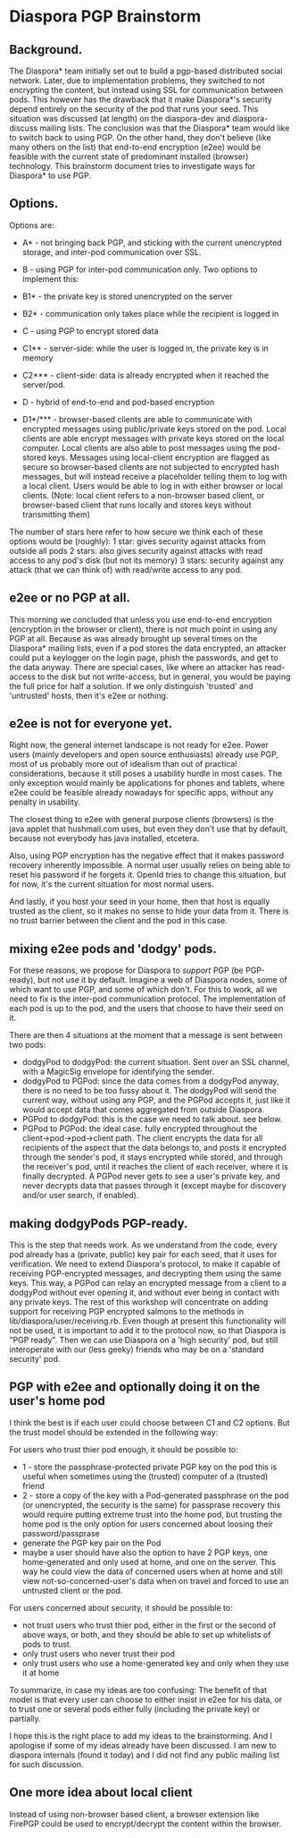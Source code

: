 Diaspora PGP Brainstorm
====================


Background.
-----------------
The Diaspora\* team initially set out to build a pgp-based distributed social network. Later, due to implementation problems, they switched to not encrypting the content, but instead using SSL for communication between pods. This however has the drawback that it make Diaspora\*'s security depend entirely on the security of the pod that runs your seed. This situation was discussed (at length) on the diaspora-dev and diaspora-discuss mailing lists. The conclusion was that the Diaspora\* team would like to switch back to using PGP. On the other hand, they don't believe (like many others on the list) that end-to-end encryption (e2ee) would be feasible with the current state of predominant installed (browser) technology. This brainstorm document tries to investigate ways for Diaspora* to use PGP.


Options.
-----------------
Options are:

- A* - not bringing back PGP, and sticking with the current unencrypted storage, and inter-pod communication over SSL.

- B - using PGP for inter-pod communication only. Two options to implement this:
- B1* - the private key is stored unencrypted on the server
- B2* - communication only takes place while the recipient is logged in

- C - using PGP to encrypt stored data 
- C1** - server-side: while the user is logged in, the private key is in memory
- C2*** - client-side: data is already encrypted when it reached the server/pod.

- D - hybrid of end-to-end and pod-based encryption
- D1*/*** - browser-based clients are able to communicate with encrypted messages using public/private keys stored on the pod. Local clients are able encrypt messages with private keys stored on the local computer. Local clients are also able to post messages using the pod-stored keys. Messages using local-client encryption are flagged as secure so browser-based clients are not subjected to encrypted hash messages, but will instead receive a placeholder telling them to log with a local client. Users would be able to log in with either browser or local clients. (Note: local client refers to a non-browser based client, or browser-based client that runs locally and stores keys without transmitting them)

The number of stars here refer to how secure we think each of these options would be (roughly):
1 star: gives security against attacks from outside all pods
2 stars: also gives security against attacks with read access to any pod's disk (but not its memory)
3 stars: security against any attack (that we can think of) with read/write access to any pod.


e2ee or no PGP at all.
-----------------
This morning we concluded that unless you use end-to-end encryption (encryption in the browser or client), there is not much point in using any PGP at all. Because as was already brought up several times on the Diaspora* mailing lists, even if a pod stores the data encrypted, an attacker could put a keylogger on the login page, phish the passwords, and get to the data anyway. There are special cases, like where an attacker has read-access to the disk but not write-access, but in general, you would be paying the full price for half a solution. If we only distinguish 'trusted' and 'untrusted' hosts, then it's e2ee or nothing.

e2ee is not for everyone yet.
-----------------
Right now, the general internet landscape is not ready for e2ee. Power users (mainly developers and open source enthusiasts) already use PGP, most of us probably more out of idealism than out of practical considerations, because it still poses a usability hurdle in most cases. The only exception would mainly be applications for phones and tablets, where e2ee could be feasible already nowadays for specific apps, without any penalty in usability.

The closest thing to e2ee with general purpose clients (browsers) is the java applet that hushmail.com uses, but even they don't use that by default, because not everybody has java installed, etcetera.

Also, using PGP encryption has the negative effect that it makes password recovery inherently impossible. A normal user usually relies on being able to reset his password if he forgets it. OpenId tries to change this situation, but for now, it's the current situation for most normal users.

And lastly, if you host your seed in your home, then that host is equally trusted as the client, so it makes no sense to hide your data from it. There is no trust barrier between the client and the pod in this case.

mixing e2ee pods and 'dodgy' pods.
-----------------
For these reasons, we propose for Diaspora to *support* PGP (be PGP-ready), but not use it by default. Imagine a web of Diaspora nodes, some of which want to use PGP, and some of which don't. For this to work, all we need to fix is the inter-pod communication protocol. The implementation of each pod is up to the pod, and the users that choose to have their seed on it.

There are then 4 situations at the moment that a message is sent between two pods:

- dodgyPod to dodgyPod: the current situation. Sent over an SSL channel, with a MagicSig envelope for identifying the sender.
- dodgyPod to PGPod: since the data comes from a dodgyPod anyway, there is no need to be too fussy about it. The dodgyPod will send the current way, without using any PGP, and the PGPod accepts it, just like it would accept data that comes aggregated from outside Diaspora.
- PGPod to dodgyPod: this is the case we need to talk about. see below.
- PGPod to PGPod: the ideal case. fully encrypted throughout the client→pod→pod→client path. The client encrypts the data for all recipients of the aspect that the data belongs to, and posts it encrypted through the sender's pod, it stays encrypted while stored, and through the receiver's pod, until it reaches the client of each receiver, where it is finally decrypted. A PGPod never gets to see a user's private key, and never decrypts data that passes through it (except maybe for discovery and/or user search, if enabled).

making dodgyPods PGP-ready.
-----------------
This is the step that needs work. As we understand from the code, every pod already has a (private, public) key pair for each seed, that it uses for verification. We need to extend Diaspora's protocol, to make it capable of receiving PGP-encrypted messages, and decrypting them using the same keys. This way, a PGPod can relay an encrypted message from a client to a dodgyPod without ever opening it, and without ever being in contact with any private keys. The rest of this workshop will concentrate on adding support for receiving PGP encrypted salmons to the methods in lib/diaspora/user/receiving.rb. Even though at present this functionality will not be used, it is important to add it to the protocol now, so that Diaspora is "PGP ready". Then we can use Diaspora on a 'high security' pod, but still interoperate with our (less geeky) friends who may be on a 'standard security' pod.

PGP with e2ee and optionally doing it on the user's home pod
-----------------
I think the best is if each user could choose between C1 and C2 options. But the trust model should
be extended in the following way:

For users who trust thier pod enough, it should be possible to:

- 1 - store the passphrase-protected private PGP key on the pod
  this is useful when sometimes using the (trusted) computer of a (trusted) friend
- 2 - store a copy of the key with a Pod-generated passphrase on the pod (or unencrypted, the security is the same) for passprase recovery
  this would require putting extreme trust into the home pod, but trusting the home pod is the only
  option for users concerned about loosing their password/passprase
- generate the PGP key pair on the Pod
- maybe a user should have also the option to have 2 PGP keys, one home-generated and only used at home, and one on the server. This way he could view the data of concerned users when at home and still view not-so-concerned-user's data when on travel and forced to use an untrusted client or the pod.

For users concerned about security, it should be possible to:

- not trust users who trust thier pod, either in the first or the second of above ways, or both, and they should be able to set up whitelists of pods to trust.
- only trust users who never trust their pod
- only trust users who use a home-generated key and only when they use it at home

To summarize, in case my ideas are too confusing: The benefit of that model is that every user can choose to either insist in e2ee for his data, or to trust one or several pods either fully (including the private key) or partially.

I hope this is the right place to add my ideas to the brainstorming. And I apologise if some of my ideas already have been discussed. I am new to diaspora internals (found it today) and I did not find any public mailing list for such discussion.


One more idea about local client
-----------------
Instead of using non-browser based client, a browser extension like FirePGP could be used to encrypt/decrypt the content within the browser.
